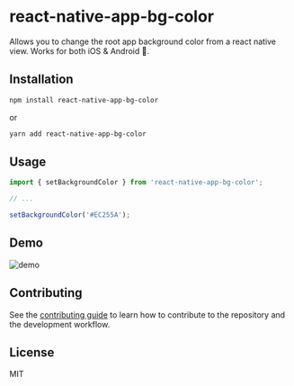 # react-native-app-bg-color

Allows you to change the root app background color from a react native view. Works for both iOS & Android 🎉.

## Installation

```sh
npm install react-native-app-bg-color
```

or

```sh
yarn add react-native-app-bg-color
```

## Usage

```js
import { setBackgroundColor } from 'react-native-app-bg-color';

// ...

setBackgroundColor('#EC255A');
```

## Demo

![demo]('https://github.com/aswin-s/react-native-app-bg-color/blob/master/images/background.gif?raw=true')

## Contributing

See the [contributing guide](CONTRIBUTING.md) to learn how to contribute to the repository and the development workflow.

## License

MIT
